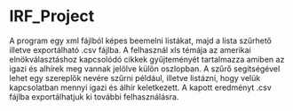 # IRF_Project
A program egy xml fájlból képes beemelni listákat, majd a lista szűrhető illetve exportálható .csv fájlba.
A felhasznál xls témája az amerikai elnökválasztáshoz kapcsolódó cikkek gyűjteményét tartalmazza amiben az igazi és alhírek meg vannak jelölve külön oszlopban.
A szűrő segítségével lehet egy szereplők nevére szűrni például, illetve listázni, hogy velük kapcsolatban mennyi igazi és álhír keletkezett.
A kapott eredményt .csv fájlba exportálhatjuk ki további felhasználásra.
